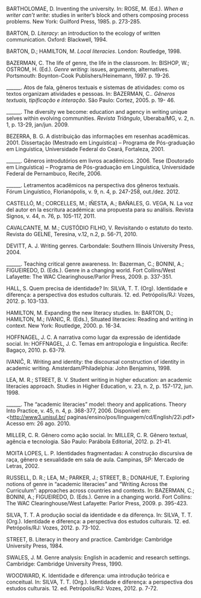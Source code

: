BARTHOLOMAE, D. Inventing the university. In: ROSE, M. (Ed.). *When a writer can’t write*: studies in
writer’s block and others composing process problems. New York: Guilford Press, 1985. p. 273-285.

BARTON, D. *Literacy*: an introduction to the ecology of written communication. Oxford: Blackwell,
1994.

BARTON, D.; HAMILTON, M. *Local literacies*. London: Routledge, 1998.

BAZERMAN, C. The life of genre, the life in the classroom. In: BISHOP, W.; OSTROM, H. (Ed.).
*Genre writing*: issues, arguments, alternatives. Portsmouth: Boynton-Cook Publishers/Heinemann, 1997.
p. 19-26.

______. Atos de fala, gêneros textuais e sistemas de atividades: como os textos organizam atividades e
pessoas. In: BAZERMAN, C.. *Gêneros textuais, tipificação e interação*. São Paulo: Cortez, 2005. p. 19-
46.

______. The diversity we become: education and agency in writing unique selves within evolving
communities. *Revista Triângulo*, Uberaba/MG, v. 2, n. 1, p. 13-29, jan/jun. 2009.

BEZERRA, B. G. A distribuição das informações em resenhas acadêmicas. 2001. Dissertação (Mestrado
em Linguística) – Programa de Pós-graduação em Linguística, Universidade Federal do Ceará, Fortaleza,
2001.

______. Gêneros introdutórios em livros acadêmicos. 2006. Tese (Doutorado em Linguística) –
Programa de Pós-graduação em Linguística, Universidade Federal de Pernambuco, Recife, 2006.

______. Letramentos acadêmicos na perspectiva dos gêneros textuais. Fórum Linguístico, Florianópolis,
v. 9, n. 4, p. 247-258, out./dez. 2012.

CASTELLÓ, M.; CORCELLES, M.; IÑESTA, A.; BAÑALES, G. VEGA, N. La voz del autor en la
escritura académica: una propuesta para su análisis. Revista Signos, v. 44, n. 76, p. 105-117, 2011.

CAVALCANTE, M. M.; CUSTÓDIO FILHO, V. Revisitando o estatuto do texto. Revista do GELNE,
Teresina, v.12, n.2, p. 56-71, 2010.

DEVITT, A. J. Writing genres. Carbondale: Southern Illinois University Press, 2004.

______. Teaching critical genre awareness. In: Bazerman, C.; BONINI, A.; FIGUEIREDO, D. (Eds.).
Genre in a changing world. Fort Collins/West Lafayette: The WAC Clearinghouse/Parlor Press, 2009. p.
337-351.

HALL, S. Quem precisa de identidade? In: SILVA, T. T. (Org). Identidade e diferença: a perspectiva dos
estudos culturais. 12. ed. Petrópolis/RJ: Vozes, 2012. p. 103-133.

HAMILTON, M. Expanding the new literacy studies. In: BARTON, D.; HAMILTON, M.; IVANIC, R.
(Eds.), Situated literacies: Reading and writing in context. New York: Routledge, 2000. p. 16-34.

HOFFNAGEL, J. C. A narrativa como lugar da expressão de identidade social. In: HOFFNAGEL, J. C.
Temas em antropologia e linguística. Recife: Bagaço, 2010. p. 63-79.

IVANIČ, R. Writing and identity: the discoursal construction of identity in academic writing.
Amsterdam/Philadelphia: John Benjamins, 1998.

LEA, M. R.; STREET, B. V. Student writing in higher education: an academic literacies approach.
Studies in Higher Education, v. 23, n. 2, p. 157-172, jun. 1998.

______. The “academic literacies” model: theory and applications. Theory Into Practice, v. 45, n. 4, p.
368-377, 2006. Disponível em: <http://www3.unisul.br/
paginas/ensino/pos/linguagem/cd/English/22i.pdf> Acesso em: 26 ago. 2010.

MILLER, C. R. Gênero como ação social. In: MILLER, C. R. Gênero textual, agência e tecnologia. São
Paulo: Parábola Editorial, 2012. p. 21-41.

MOITA LOPES, L. P. Identidades fragmentadas: A construção discursiva de raça, gênero e sexualidade
em sala de aula. Campinas, SP: Mercado de Letras, 2002.

RUSSELL, D. R.; LEA, M.; PARKER, J.; STREET, B.; DONAHUE, T. Exploring notions of genre in
“academic literacies” and “Writing Across the Curriculum”: approaches across countries and contexts. In:
BAZERMAN, C.; BONINI, A.; FIGUEIREDO, D. (Eds.). Genre in a changing world. Fort Collins: The
WAC Clearinghouse/West Lafayette: Parlor Press, 2009. p. 395-423.

SILVA, T. T. A produção social da identidade e da diferença. In: SILVA, T. T. (Org.). Identidade e
diferença: a perspectiva dos estudos culturais. 12. ed. Petrópolis/RJ: Vozes, 2012. p. 73-102.

STREET, B. Literacy in theory and practice. Cambridge: Cambridge University Press, 1984.

SWALES, J. M. Genre analysis: English in academic and research settings. Cambridge: Cambridge
University Press, 1990.

WOODWARD, K. Identidade e diferença: uma introdução teórica e conceitual. In: SILVA, T. T. (Org.).
Identidade e diferença: a perspectiva dos estudos culturais. 12. ed. Petrópolis/RJ: Vozes, 2012. p. 7-72.
